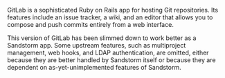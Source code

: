 GitLab is a sophisticated Ruby on Rails app for hosting Git repositories.
Its features include an issue tracker, a wiki,
and an editor that allows you to compose and push commits entirely from a web interface.

This version of GitLab has been slimmed down to work better as a Sandstorm app.
Some upstream features, such as multiproject management, web hooks,
and LDAP authentication, are omitted,
either because they are better handled by Sandstorm itself
or because they are dependent on as-yet-unimplemented features of Sandstorm.

